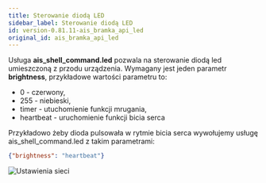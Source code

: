 ```yaml
---
title: Sterowanie diodą LED
sidebar_label: Sterowanie diodą LED
id: version-0.81.11-ais_bramka_api_led
original_id: ais_bramka_api_led
---
```


Usługa **ais_shell_command.led** pozwala na sterowanie diodą led umieszczoną z przodu urządzenia.
Wymagany jest jeden parametr **brightness**, przykładowe wartości parametru to:
- 0 - czerwony,
- 255 - niebieski,
- timer - utuchomienie funkcji mrugania,
- heartbeat - uruchomienie funkcji bicia serca


Przykładowo żeby dioda pulsowała w rytmie bicia serca wywołujemy usługę ais_shell_command.led z takim parametrami:

```JSON
{"brightness": "heartbeat"}
```


![Ustawienia sieci](/AIS-docs/img/en/bramka/services_led.png)
